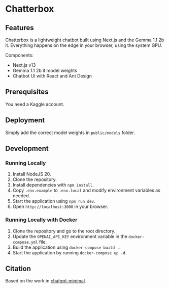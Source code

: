 # Chatterbox

## Features

Chatterbox is a lightweight chatbot built using Next.js and the Gemma 1.1 2b it. Everything happens on the edge in your browser, using the system GPU.

Components:

- Next.js v13
- Gemma 1.1 2b it model weights
- Chatbot UI with React and Ant Design

## Prerequisites

You need a Kaggle account.

## Deployment

Simply add the correct model weights in `public/models` folder.

## Development

### Running Locally

1. Install NodeJS 20.
2. Clone the repository.
3. Install dependencies with `npm install`.
4. Copy `.env.example` to `.env.local` and modify environment variables as needed.
5. Start the application using `npm run dev`.
6. Open `http://localhost:3000` in your browser.

### Running Locally with Docker

1. Clone the repository and go to the root directory.
2. Update the `OPENAI_API_KEY` environment variable in the `docker-compose.yml` file.
3. Build the application using `docker-compose build .`.
4. Start the application by running `docker-compose up -d`.

## Citation

Based on the work in [chatgpt-minimal](https://github.com/blrchen/chatgpt-minimal).
